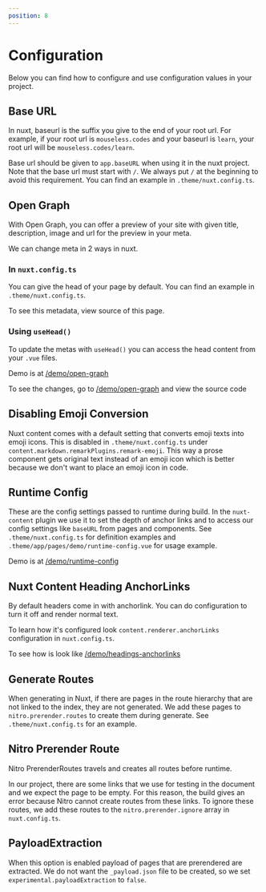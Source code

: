 ```yaml
---
position: 8
---
```


# Configuration

Below you can find how to configure and use configuration values in your
project.

## Base URL

In nuxt, baseurl is the suffix you give to the end of your root url. For
example, if your root url is `mouseless.codes` and your baseurl is `learn`, your
root url will be `mouseless.codes/learn`.

Base url should be given to `app.baseURL` when using it in the nuxt project.
Note that the base url must start with `/`. We always put `/` at the beginning
to avoid this requirement. You can find an example in `.theme/nuxt.config.ts`.

## Open Graph

With Open Graph, you can offer a preview of your site with given title,
description, image and url for the preview in your meta.

We can change meta in 2 ways in nuxt.

### In `nuxt.config.ts`

You can give the head of your page by default. You can find an example
in `.theme/nuxt.config.ts`.

To see this metadata, view source of this page.

### Using `useHead()`

To update the metas with `useHead()` you can access the head content from
your `.vue` files.

Demo is at [/demo/open-graph](/demo/open-graph)

To see the changes, go to [/demo/open-graph](/demo/open-graph) and view the
source code

## Disabling Emoji Conversion

Nuxt content comes with a default setting that converts emoji texts into emoji
icons. This is disabled in `.theme/nuxt.config.ts` under
`content.markdown.remarkPlugins.remark-emoji`. This way a prose component gets
original text instead of an emoji icon which is better because we don't want to
place an emoji icon in code.

## Runtime Config

These are the config settings passed to runtime during build.
In the `nuxt-content` plugin we use it to set the depth of anchor links
and to access our config settings like `baseURL` from pages and components.
See `.theme/nuxt.config.ts` for definition examples and
`.theme/app/pages/demo/runtime-config.vue` for usage example.

Demo is at [/demo/runtime-config](/demo/runtime-config)

## Nuxt Content Heading AnchorLinks

By default headers come in with anchorlink. You can do configuration to turn it
off and render normal text.

To learn how it's configured look `content.renderer.anchorLinks` configuration
in `nuxt.config.ts`.

To see how is look like [/demo/headings-anchorlinks](/demo/headings-anchorlinks)

## Generate Routes

When generating in Nuxt, if there are pages in the route hierarchy that are not
linked to the index, they are not generated. We add these pages to
`nitro.prerender.routes` to create them during generate. See
`.theme/nuxt.config.ts` for an example.

## Nitro Prerender Route

Nitro PrerenderRoutes travels and creates all routes before runtime.

In our project, there are some links that we use for testing in the document
and we expect the page to be empty. For this reason, the build gives an error
because Nitro cannot create routes from these links. To ignore these routes,
we add these routes to the `nitro.prerender.ignore` array in `nuxt.config.ts`.

## PayloadExtraction

When this option is enabled payload of pages that are prerendered are
extracted. We do not want the `_payload.json` file to be created, so we set
`experimental.payloadExtraction` to `false`.
